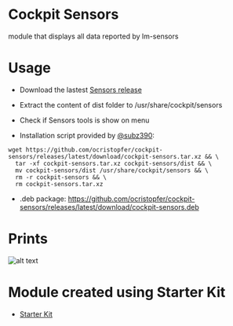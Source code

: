 # Cockpit Sensors

module that displays all data reported by lm-sensors

# Usage
* Download the lastest [Sensors release](https://github.com/ocristopfer/cockpit-sensors/releases) 
* Extract the content of dist folder to /usr/share/cockpit/sensors
* Check if Sensors tools is show on menu

* Installation script provided by [@subz390](https://github.com/subz390): 

```shell
wget https://github.com/ocristopfer/cockpit-sensors/releases/latest/download/cockpit-sensors.tar.xz && \
  tar -xf cockpit-sensors.tar.xz cockpit-sensors/dist && \
  mv cockpit-sensors/dist /usr/share/cockpit/sensors && \
  rm -r cockpit-sensors && \
  rm cockpit-sensors.tar.xz
```

* .deb package:
https://github.com/ocristopfer/cockpit-sensors/releases/latest/download/cockpit-sensors.deb

# Prints
![alt text](https://i.ibb.co/tQ22dF4/cockpit.png)


# Module created using Starter Kit
    
* [Starter Kit](https://github.com/cockpit-project/starter-kit)
